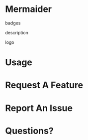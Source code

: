 # Mermaider

badges
 
description
  
logo
  
# Usage
  
# Request A Feature
  
# Report An Issue

# Questions?

